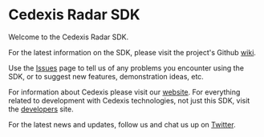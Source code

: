 # Cedexis Radar SDK

Welcome to the Cedexis Radar SDK.

For the latest information on the SDK, please visit the project's Github [wiki].

Use the [Issues] page to tell us of any problems you encounter using the SDK, or to suggest new features, demonstration ideas, etc.

For information about Cedexis please visit our [website][cedexis].  For everything related to development with Cedexis technologies, not just this SDK, visit the [developers] site.

For the latest news and updates, follow us and chat us up on [Twitter].

[Twitter]: https://twitter.com/Cedexis
[cedexis]: http://www.cedexis.com
[wiki]: https://github.com/cedexis/radarsdk/wiki
[Issues]: https://github.com/cedexis/radarsdk/issues
[developers]: http://developers.cedexis.com
